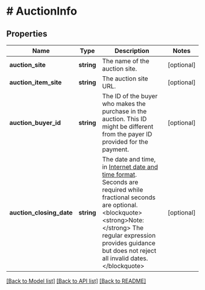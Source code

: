 # # AuctionInfo

## Properties

Name | Type | Description | Notes
------------ | ------------- | ------------- | -------------
**auction_site** | **string** | The name of the auction site. | [optional]
**auction_item_site** | **string** | The auction site URL. | [optional]
**auction_buyer_id** | **string** | The ID of the buyer who makes the purchase in the auction. This ID might be different from the payer ID provided for the payment. | [optional]
**auction_closing_date** | **string** | The date and time, in [Internet date and time format](https://tools.ietf.org/html/rfc3339#section-5.6). Seconds are required while fractional seconds are optional.&lt;blockquote&gt;&lt;strong&gt;Note:&lt;/strong&gt; The regular expression provides guidance but does not reject all invalid dates.&lt;/blockquote&gt; | [optional]

[[Back to Model list]](../../README.md#models) [[Back to API list]](../../README.md#endpoints) [[Back to README]](../../README.md)
